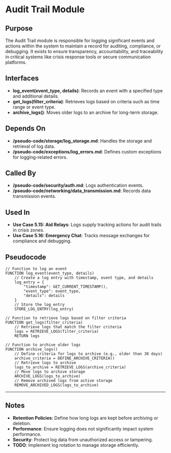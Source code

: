# Audit Trail Module

## Purpose
The Audit Trail module is responsible for logging significant events and actions within the system to maintain a record for auditing, compliance, or debugging. It exists to ensure transparency, accountability, and traceability in critical systems like crisis response tools or secure communication platforms.

## Interfaces
- **log_event(event_type, details)**: Records an event with a specified type and additional details.  
- **get_logs(filter_criteria)**: Retrieves logs based on criteria such as time range or event type.  
- **archive_logs()**: Moves older logs to an archive for long-term storage.  

## Depends On
- **/pseudo-code/storage/log_storage.md**: Handles the storage and retrieval of log data.  
- **/pseudo-code/exceptions/log_errors.md**: Defines custom exceptions for logging-related errors.  

## Called By
- **/pseudo-code/security/auth.md**: Logs authentication events.  
- **/pseudo-code/networking/data_transmission.md**: Records data transmission events.  

## Used In
- **Use Case 5.15: Aid Relays**: Logs supply tracking actions for audit trails in crisis zones.  
- **Use Case 5.16: Emergency Chat**: Tracks message exchanges for compliance and debugging.  

## Pseudocode
```pseudo-code
// Function to log an event
FUNCTION log_event(event_type, details)
    // Create a log entry with timestamp, event type, and details
    log_entry = {
        "timestamp": GET_CURRENT_TIMESTAMP(),
        "event_type": event_type,
        "details": details
    }
    // Store the log entry
    STORE_LOG_ENTRY(log_entry)

// Function to retrieve logs based on filter criteria
FUNCTION get_logs(filter_criteria)
    // Retrieve logs that match the filter criteria
    logs = RETRIEVE_LOGS(filter_criteria)
    RETURN logs

// Function to archive older logs
FUNCTION archive_logs()
    // Define criteria for logs to archive (e.g., older than 30 days)
    archive_criteria = DEFINE_ARCHIVE_CRITERIA()
    // Retrieve logs to archive
    logs_to_archive = RETRIEVE_LOGS(archive_criteria)
    // Move logs to archive storage
    ARCHIVE_LOGS(logs_to_archive)
    // Remove archived logs from active storage
    REMOVE_ARCHIVED_LOGS(logs_to_archive)
```

---

## Notes
- **Retention Policies**: Define how long logs are kept before archiving or deletion.  
- **Performance**: Ensure logging does not significantly impact system performance.  
- **Security**: Protect log data from unauthorized access or tampering.  
- **TODO**: Implement log rotation to manage storage efficiently.  
